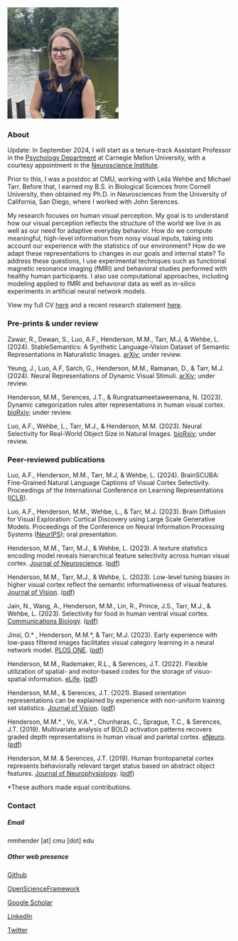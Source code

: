<div style="text-align:left">
<img src="images/maggie_henderson.jpeg" alt="Picture of Maggie" width="250"/>
</div>

### About

Update: In September 2024, I will start as a tenure-track Assistant Professor in the [Psychology Department](https://www.cmu.edu/dietrich/psychology/directory/core-training-faculty/henderson-margaret.html) at Carnegie Mellon University, with a courtesy appointment in the [Neuroscience Institute](https://www.cmu.edu/ni/). 

Prior to this, I was a postdoc at CMU, working with Leila Wehbe and Michael Tarr. Before that, I earned my B.S. in Biological Sciences from Cornell University, then obtained my Ph.D. in Neurosciences from the University of California, San Diego, where I worked with John Serences.

My research focuses on human visual perception. My goal is to understand how our visual perception reflects the structure of the world we live in as well as our need for adaptive everyday behavior. How do we compute meaningful, high-level information from noisy visual inputs, taking into account our experience with the statistics of our environment? How do we adapt these representations to changes in our goals and internal state? To address these questions, I use experimental techniques such as functional magnetic resonance imaging (fMRI) and behavioral studies performed with healthy human participants. I also use computational approaches, including modeling applied to fMRI and behavioral data as well as in-silico experiments in artificial neural network models.

View my full CV [here](CV_MH_2024.pdf) and a recent research statement [here](research_statement.pdf).


### Pre-prints & under review


Zawar, R., Dewan, S., Luo, A.F., Henderson, M.M., Tarr, M.J, & Wehbe, L. (2024). StableSemantics: A Synthetic Language-Vision Dataset of Semantic Representations in Naturalistic Images. [arXiv](https://arxiv.org/abs/2406.13735); under review.

Yeung, J., Luo, A.F, Sarch, G., Henderson, M.M., Ramanan, D., & Tarr, M.J. (2024). Neural Representations of Dynamic Visual Stimuli. [arXiv](https://arxiv.org/abs/2406.02659); under review.

Henderson, M.M., Serences, J.T., & Rungratsameetaweemana, N. (2023). Dynamic categorization rules alter representations in human visual cortex. [bioRxiv](https://doi.org/10.1101/2023.09.11.557257); under review. 

Luo, A.F., Wehbe, L., Tarr, M.J., & Henderson, M.M. (2023). Neural Selectivity for Real-World Object Size in Natural Images. [bioRxiv](https://doi.org/10.1101/2023.03.17.533179); under review.

### Peer-reviewed publications

Luo, A.F., Henderson, M.M., Tarr, M.J, & Wehbe, L. (2024). BrainSCUBA: Fine-Grained Natural Language Captions of Visual Cortex Selectivity. Proceedings of the International Conference on Learning Representations ([ICLR](https://doi.org/10.48550/arXiv.2310.04420)).

Luo, A.F., Henderson, M.M., Wehbe, L., & Tarr, M.J. (2023). Brain Diffusion for Visual Exploration: Cortical Discovery using Large Scale Generative Models. Proceedings of the Conference on Neural Information Processing Systems ([NeurIPS](https://doi.org/10.48550/arXiv.2306.03089)); oral presentation.

Henderson, M.M., Tarr, M.J., & Wehbe, L. (2023). A texture statistics encoding model reveals hierarchical feature selectivity across human visual cortex. [Journal of Neuroscience](https://doi.org/10.1523/JNEUROSCI.1822-22.2023). ([pdf](papers/JNeuro_2023.pdf))

Henderson, M.M., Tarr, M.J., & Wehbe, L. (2023). Low-level tuning biases in higher visual cortex reflect the semantic informativeness of visual features. [Journal of Vision](https://doi.org/10.1167/jov.23.4.8). ([pdf](papers/JOV_2023.pdf))

Jain, N., Wang, A., Henderson, M.M., Lin, R., Prince, J.S., Tarr, M.J., & Wehbe, L. (2023). Selectivity for food in human ventral visual cortex. [Communications Biology](https://www.nature.com/articles/s42003-023-04546-2). ([pdf](papers/CommsBio_2023.pdf))

Jinsi, O.* , Henderson, M.M.*, & Tarr, M.J. (2023). Early experience with low-pass filtered images facilitates visual category learning in a neural network model. [PLOS ONE](https://doi.org/10.1371/journal.pone.0280145). ([pdf](papers/PLOSONE_2023.pdf))

Henderson, M.M., Rademaker, R.L., & Serences, J.T. (2022). Flexible utilization of spatial- and motor-based
codes for the storage of visuo-spatial information. [eLife](https://elifesciences.org/articles/75688). ([pdf](papers/ELife_2022.pdf))

Henderson, M.M., & Serences, J.T. (2021). Biased orientation representations can be explained by
experience with non-uniform training set statistics. [Journal of Vision](https://jov.arvojournals.org/article.aspx?articleid=2776554). ([pdf](papers/JOV_2021.pdf))

Henderson, M.M.* , Vo, V.A.* , Chunharas, C., Sprague, T.C., & Serences, J.T. (2019). Multivariate analysis of
BOLD activation patterns recovers graded depth representations in human visual and parietal cortex.
[eNeuro](https://www.eneuro.org/content/6/4/ENEURO.0362-18.2019). ([pdf](papers/ENeuro_2019.pdf))

Henderson, M.M. & Serences, J.T. (2019). Human frontoparietal cortex represents behaviorally relevant
target status based on abstract object features. [Journal of Neurophysiology](https://journals.physiology.org/doi/full/10.1152/jn.00015.2019). ([pdf](papers/JNeuroPhys_2019.pdf))

*These authors made equal contributions.

<!--
Henderson, M.M., Gardner, J., Raguso, R.A., & Hoffman, M.P. (2017). Trichogramma ostriniae
(Hymenoptera: Trichogrammatidae) response to relative humidity with and without host cues. [Biocontrol Science and Technology](https://www.tandfonline.com/doi/abs/10.1080/09583157.2016.1262327).

Henderson, M.M., Pinskiy, V., Tolpygo, A., Savoia, S., Grange, P., & Mitra, P. (2014). Automated placement
of stereotactic injections using a laser scan of the skull. [arXiv](https://arxiv.org/abs/1410.5914).

-->  

### Contact

##### Email

mmhender [at] cmu [dot] edu

##### Other web presence

[Github](https://github.com/mmhenderson)

[OpenScienceFramework](https://osf.io/v8b2r/)

[Google Scholar](https://scholar.google.com/citations?user=91bNlCUAAAAJ&hl=en)

[LinkedIn](https://www.linkedin.com/in/margaret-henderson-87ab814b/)

[Twitter](https://twitter.com/maggiehende)
